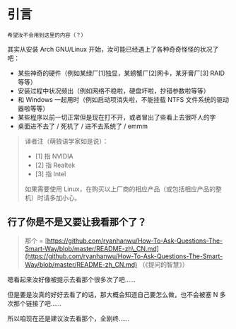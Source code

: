 # 引言

```text
希望汝不会用到这里的内容（？）
```

其实从安装 Arch GNU/Linux 开始，汝可能已经遇上了各种奇奇怪怪的状况了吧：

* 某些神奇的硬件（例如某绿厂\[1\]独显，某螃蟹厂\[2\]网卡，某牙膏厂\[3\] RAID 等等）
* 安装过程中状况频出（例如网络不稳啦，硬盘坏啦，抄错参数啦等等）
* 和 Windows 一起用时（例如启动项消失啦，不能挂载 NTFS 文件系统的驱动器啦等等）
* 某些程序以前一切正常但是现在打不开，或者冒出了些看上去很吓人的字
* 桌面进不去了 / 死机了 / 进不去系统了 / emmm

> 译者注（萌狼语学家如是说）：
>
> * \[1\] 指 NVIDIA
> * \[2\] 指 Realtek
> * \[3\] 指 Intel
>
> 如果需要使用 Linux，在购买以上厂商的相应产品（或包括相应产品的整机）时请多加小心。

## 行了你是不是又要让我看那个了？

> 那个 = [https://github.com/ryanhanwu/How-To-Ask-Questions-The-Smart-Way/blob/master/README-zh\_CN.md](https://github.com/ryanhanwu/How-To-Ask-Questions-The-Smart-Way/blob/master/README-zh_CN.md) （《提问的智慧》）

嗯看起来汝好像被提示去看那个很多次了吧……

但是要是汝真的好好去看了的话，那大概会知道自己要怎么做，也不会被塞 N 多次那个链接了吧……

所以咱现在还是建议汝去看那个，全剧终……

